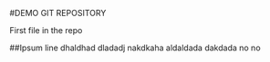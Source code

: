 #DEMO GIT REPOSITORY

First file in the repo 

##Ipsum line
dhaldhad dladadj nakdkaha aldaldada dakdada no no